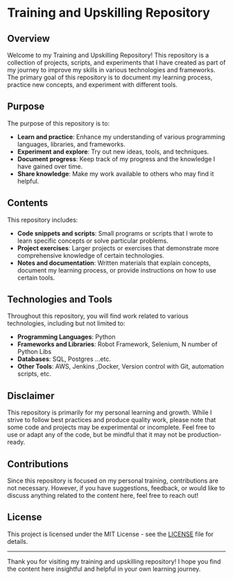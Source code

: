 # Training and Upskilling Repository

## Overview

Welcome to my Training and Upskilling Repository! This repository is a collection of projects, scripts, and experiments that I have created as part of my journey to improve my skills in various technologies and frameworks. 
The primary goal of this repository is to document my learning process, practice new concepts, and experiment with different tools.

## Purpose

The purpose of this repository is to:

- **Learn and practice**: Enhance my understanding of various programming languages, libraries, and frameworks.
- **Experiment and explore**: Try out new ideas, tools, and techniques.
- **Document progress**: Keep track of my progress and the knowledge I have gained over time.
- **Share knowledge**: Make my work available to others who may find it helpful.

## Contents

This repository includes:

- **Code snippets and scripts**: Small programs or scripts that I wrote to learn specific concepts or solve particular problems.
- **Project exercises**: Larger projects or exercises that demonstrate more comprehensive knowledge of certain technologies.
- **Notes and documentation**: Written materials that explain concepts, document my learning process, or provide instructions on how to use certain tools.

## Technologies and Tools

Throughout this repository, you will find work related to various technologies, including but not limited to:

- **Programming Languages**: Python
- **Frameworks and Libraries**: Robot Framework, Selenium, N number of Python Libs
- **Databases**: SQL, Postgres ...etc.
- **Other Tools**: AWS, Jenkins ,Docker, Version control with Git, automation scripts, etc.

## Disclaimer

This repository is primarily for my personal learning and growth. While I strive to follow best practices and produce quality work, please note that some code and projects may be experimental or incomplete. Feel free to use or adapt any of the code, but be mindful that it may not be production-ready.

## Contributions

Since this repository is focused on my personal training, contributions are not necessary. However, if you have suggestions, feedback, or would like to discuss anything related to the content here, feel free to reach out!

## License

This project is licensed under the MIT License - see the [LICENSE](LICENSE) file for details.

---

Thank you for visiting my training and upskilling repository! I hope you find the content here insightful and helpful in your own learning journey.
